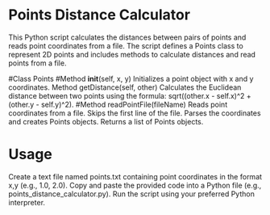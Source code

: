 # Points Distance Calculator

This Python script calculates the distances between pairs of points and reads point coordinates from a file. The script defines a Points class to represent 2D points and includes methods to calculate distances and read points from a file.

#Class Points
#Method __init__(self, x, y)
Initializes a point object with x and y coordinates.
Method getDistance(self, other)
Calculates the Euclidean distance between two points using the formula: sqrt((other.x - self.x)^2 + (other.y - self.y)^2).
#Method readPointFile(fileName)
Reads point coordinates from a file.
Skips the first line of the file.
Parses the coordinates and creates Points objects.
Returns a list of Points objects.

# Usage
Create a text file named points.txt containing point coordinates in the format x,y (e.g., 1.0, 2.0).
Copy and paste the provided code into a Python file (e.g., points_distance_calculator.py).
Run the script using your preferred Python interpreter.
